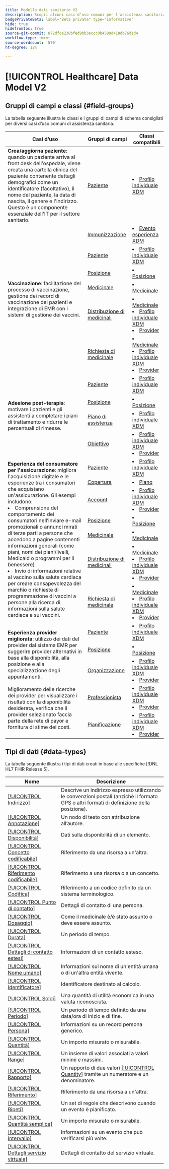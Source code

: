 ```yaml
---
title: Modello dati sanitario V2
description: Scopri alcuni casi d’uso comuni per l’assistenza sanitaria, le classi migliori, i gruppi di campi correlati e i tipi di dati da utilizzare.
badgePrivateBeta: label="Beta privata" type="Informative"
hide: true
hidefromtoc: true
source-git-commit: 872dfce238bfed9bb3eccc0b4589d418db76d1d4
workflow-type: tm+mt
source-wordcount: '570'
ht-degree: 12%

---
```


# [!UICONTROL Healthcare] Data Model V2

## Gruppi di campi e classi {#field-groups}

La tabella seguente illustra le classi e i gruppi di campi di schema consigliati per diversi casi d’uso comuni di assistenza sanitaria.

<table>
  <thead>
    <tr>
      <th>Casi d’uso</th>
      <th>Gruppi di campi</th>
      <th>Classi compatibili</th>
    </tr>
  </thead>
  <tbody>
    <tr>
      <td><strong>Crea/aggiorna paziente</strong>: quando un paziente arriva al front desk dell'ospedale, viene creata una cartella clinica del paziente contenente dettagli demografici come un identificatore (facoltativo), il nome del paziente, la data di nascita, il genere e l'indirizzo. Questo è un componente essenziale dell'IT per il settore sanitario.</td>
      <td><a href="../../field-groups/profile/healthcare-patient.md">Paziente</a></td>
      <td>
        <li><a href="../../classes/individual-profile.md">Profilo individuale XDM</a></li>
      </td>
    </tr>
    <tr>
      <td rowspan="6"><strong>Vaccinazione</strong>: facilitazione del processo di vaccinazione, gestione dei record di vaccinazione dei pazienti e integrazione di EMR con i sistemi di gestione dei vaccini.</td>
      <td><a href="../../field-groups/event/healthcare-immunization.md">Immunizzazione</a></td>
      <td>
        <li><a href="../../classes/experienceevent.md">Evento esperienza XDM</a></li>
      </td>
    </tr>
    <tr>
      <td><a href="../../field-groups/profile/healthcare-patient.md">Paziente</a></td>
      <td>
        <li><a href="../../classes/individual-profile.md">Profilo individuale XDM</a></li>
      </td>
    </tr>
    <tr>
      <td><a href="../../field-groups/location/healthcare-location.md">Posizione</a></td>
      <td>
        <li><a href="../../classes/location.md">Posizione</a></li>
      </td>
    </tr>
    <tr>
      <td><a href="../../field-groups/medication/healthcare-medication-v2.md">Medicinale</a></td>
      <td>
        <li><a href="../../classes/medication.md">Medicinale</a></li>
      </td>
    </tr>
    <tr>
      <td><a href="../../field-groups/medication/healthcare-medication-dispense.md">Distribuzione di medicinali</a></td>
      <td>
        <li><a href="../../classes/medication.md">Medicinale</a></li>
        <li><a href="../../classes/individual-profile.md">Profilo individuale XDM</a></li>
        <li><a href="../../classes/provider.md">Provider</a></li>
      </td>
    </tr>
    <tr>
      <td><a href="../../field-groups/medication/healthcare-medication-request.md">Richiesta di medicinale</a></td>
      <td>
        <li><a href="../../classes/medication.md">Medicinale</a></li>
        <li><a href="../../classes/individual-profile.md">Profilo individuale XDM</a></li>
        <li><a href="../../classes/provider.md">Provider</a></li>
      </td>
    </tr>
    <tr>
      <td rowspan="4"><strong>Adesione post-terapia</strong>: motivare i pazienti e gli assistenti a completare i piani di trattamento e ridurre le percentuali di rimesse.</td>
      <td><a href="../../field-groups/profile/healthcare-patient.md">Paziente</a></td>
      <td>
        <li><a href="../../classes/individual-profile.md">Profilo individuale XDM</a></li>
      </td>
    </tr>
    <tr>
      <td><a href="../../field-groups/location/healthcare-location.md">Posizione</a></td>
      <td>
        <li><a href="../../classes/location.md">Posizione</a></li>
      </td>
    </tr>
    <tr>
      <td><a href="../../field-groups/profile/healthcare-care-plan.md">Piano di assistenza</a></td>
      <td>
        <li><a href="../../classes/individual-profile.md">Profilo individuale XDM</a></li>
      </td>
    </tr>
    <tr>
      <td><a href="../../field-groups/profile/healthcare-goal.md">Obiettivo</a></td>
      <td>
        <li><a href="../../classes/individual-profile.md">Profilo individuale XDM</a></li>
        <li><a href="../../classes/provider.md">Provider</a></li>
      </td>
    </tr>
    <tr>
      <td rowspan="7"><strong>Esperienza del consumatore per l'assicurazione</strong>: migliora l'acquisizione digitale e le esperienze tra i consumatori che acquistano un'assicurazione. Gli esempi includono: 
        <li> Comprensione del comportamento dei consumatori nell’inviare e-mail promozionali o annunci mirati di terze parti a persone che accedono a pagine contenenti informazioni generali (come piani, nomi dei piani/livelli, Medicaid o programmi per il benessere)
        </li> 
        <li> Invio di informazioni relative al vaccino sulla salute cardiaca per creare consapevolezza del marchio o richieste di programmazione di vaccini a persone alla ricerca di informazioni sulla salute cardiaca e sui vaccini.
        </li>
      </td>
      <td><a href="../../field-groups/profile/healthcare-patient.md">Paziente</a></td>
      <td>
        <li><a href="../../classes/individual-profile.md">Profilo individuale XDM</a></li>
      </td>
    </tr>
    <tr>
      <td><a href="../../field-groups/plan/healthcare-coverage.md">Copertura</a></td>
      <td>
        <li><a href="../../classes/plan.md">Piano</a></li>
      </td>
    </tr>
    <tr>
      <td><a href="../../field-groups/profile/healthcare-account.md">Account</a></td>
      <td>
        <li><a href="../../classes/individual-profile.md">Profilo individuale XDM</a></li>
        <li><a href="../../classes/provider.md">Provider</a></li>
      </td>
    </tr>
    <tr>
      <td><a href="../../field-groups/location/healthcare-location.md">Posizione</a></td>
      <td>
        <li><a href="../../classes/location.md">Posizione</a></li>
      </td>
    </tr>
      <tr>
      <td><a href="../../field-groups/medication/healthcare-medication-v2.md">Medicinale</a></td>
      <td>
        <li><a href="../../classes/medication.md">Medicinale</a></li>
      </td>
    </tr>
    <tr>
      <td><a href="../../field-groups/medication/healthcare-medication-dispense.md">Distribuzione di medicinali</a></td>
      <td>
        <li><a href="../../classes/medication.md">Medicinale</a></li>
        <li><a href="../../classes/individual-profile.md">Profilo individuale XDM</a></li>
        <li><a href="../../classes/provider.md">Provider</a></li>
      </td>
    </tr>
    <tr>
      <td><a href="../../field-groups/medication/healthcare-medication-request.md">Richiesta di medicinale</a></td>
      <td>
        <li><a href="../../classes/medication.md">Medicinale</a></li>
        <li><a href="../../classes/individual-profile.md">Profilo individuale XDM</a></li>
        <li><a href="../../classes/provider.md">Provider</a></li>
      </td>
    </tr>
    <tr>
      <td rowspan="5"><strong>Esperienza provider migliorata</strong>: utilizzo dei dati del provider dal sistema EMR per suggerire provider alternativi in base alla disponibilità, alla posizione e alla specializzazione degli appuntamenti. <br> <br>Miglioramento delle ricerche dei provider per visualizzare i risultati con la disponibilità desiderata, verifica che il provider selezionato faccia parte della rete di payor e fornitura di stime dei costi.
      </td>
      <td><a href="../../field-groups/profile/healthcare-patient.md">Paziente</a></td>
      <td>
        <li><a href="../../classes/individual-profile.md">Profilo individuale XDM</a></li>
      </td>
    </tr>
    <tr>
      <td><a href="../../field-groups/location/healthcare-location.md">Posizione</a></td>
      <td>
        <li><a href="../../classes/location.md">Posizione</a></li>
      </td>
    </tr>
    <tr>
      <td><a href="../../field-groups/profile/healthcare-organization.md">Organizzazione</a></td>
      <td>
        <li><a href="../../classes/individual-profile.md">Profilo individuale XDM</a></li>
        <li><a href="../../classes/provider.md">Provider</a></li>
      </td>
    </tr>
    <tr>
      <td><a href="../../field-groups/profile/healthcare-practioner.md">Professionista</a></td>
      <td>
        <li><a href="../../classes/individual-profile.md">Profilo individuale XDM</a></li>
        <li><a href="../../classes/provider.md">Provider</a></li>
      </td>
    </tr>
    <tr>
      <td><a href="../../field-groups/profile/healthcare-schedule.md">Pianificazione</a></td>
      <td>
        <li><a href="../../classes/individual-profile.md">Profilo individuale XDM</a></li>
        <li><a href="../../classes/provider.md">Provider</a></li>
      </td>
    </tr>
  </tbody>
</table>

## Tipi di dati {#data-types}

La tabella seguente illustra i tipi di dati creati in base alle specifiche [!DNL HL7 FHIR Release 5].

| Nome | Descrizione |
| --- | --- |
| [[!UICONTROL Indirizzo]](../../data-types/healthcare/address.md) | Descrive un indirizzo espresso utilizzando le convenzioni postali (anziché il formato GPS o altri formati di definizione della posizione). |
| [[!UICONTROL Annotazione]](../../data-types/healthcare/annotation.md) | Un nodo di testo con attribuzione all’autore. |
| [[!UICONTROL Disponibilità]](../../data-types/healthcare/availability.md) | Dati sulla disponibilità di un elemento. |
| [[!UICONTROL Concetto codificabile]](../../data-types/healthcare/codeable-concept.md) | Riferimento da una risorsa a un&#39;altra. |
| [[!UICONTROL Riferimento codificabile]](../../data-types/healthcare/codeable-reference.md) | Riferimento a una risorsa o a un concetto. |
| [[!UICONTROL Codifica]](../../data-types/healthcare/coding.md) | Riferimento a un codice definito da un sistema terminologico. |
| [[!UICONTROL Punto di contatto]](../../data-types/healthcare/contact-point.md) | Dettagli di contatto di una persona. |
| [[!UICONTROL Dosaggio]](../../data-types/healthcare/dosage.md) | Come il medicinale è/è stato assunto o deve essere assunto. |
| [[!UICONTROL Durata]](../../data-types/healthcare/duration.md) | Un periodo di tempo. |
| [[!UICONTROL Dettagli di contatto estesi]](../../data-types/healthcare/extended-contact-detail.md) | Informazioni di un contatto esteso. |
| [[!UICONTROL Nome umano]](../../data-types/healthcare/human-name.md) | Informazioni sul nome di un&#39;entità umana o di un&#39;altra entità vivente. |
| [[!UICONTROL Identificatore]](../../data-types/healthcare/identifier.md) | Identificatore destinato al calcolo. |
| [[!UICONTROL Soldi]](../../data-types/healthcare/money.md) | Una quantità di utilità economica in una valuta riconosciuta. |
| [[!UICONTROL Periodo]](../../data-types/healthcare/period.md) | Un periodo di tempo definito da una data/ora di inizio e di fine. |
| [[!UICONTROL Persona]](../../data-types/healthcare/person.md) | Informazioni su un record persona generico. |
| [[!UICONTROL Quantità]](../../data-types/healthcare/quantity.md) | Un importo misurato o misurabile. |
| [[!UICONTROL Range]](../../data-types/healthcare/range.md) | Un insieme di valori associati a valori minimi e massimi. |
| [[!UICONTROL Rapporto]](../../data-types/healthcare/ratio.md) | Un rapporto di due valori [[!UICONTROL Quantity]](../../data-types/healthcare/quantity.md) tramite un numeratore e un denominatore. |
| [[!UICONTROL Riferimento]](../../data-types/healthcare/reference.md) | Riferimento da una risorsa a un&#39;altra. |
| [[!UICONTROL Ripeti]](../../data-types/healthcare/repeat.md) | Un set di regole che descrivono quando un evento è pianificato. |
| [[!UICONTROL Quantità semplice]](../../data-types/healthcare/simple-quantity.md) | Un importo misurato o misurabile. |
| [[!UICONTROL Intervallo]](../../data-types/healthcare/timing.md) | Informazioni su un evento che può verificarsi più volte. |
| [[!UICONTROL Dettagli servizio virtuale]](../../data-types/healthcare/virtual-service-detail.md) | Dettagli di contatto del servizio virtuale. |
